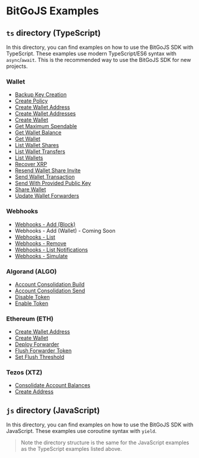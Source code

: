 # BitGoJS Examples

## `ts` directory (TypeScript)

In this directory, you can find examples on how to use the BitGoJS SDK with TypeScript. These examples use modern TypeScript/ES6 syntax with `async`/`await`. This is the recommended way to use the BitGoJS SDK for new projects.

### Wallet

* [Backup Key Creation](./ts/backup-key-creation.ts)
* [Create Policy](./ts/create-policy.ts)
* [Create Wallet Address](./ts/create-wallet-address.ts)
* [Create Wallet Addresses](./ts/create-wallet-addresses.ts)
* [Create Wallet](./ts/create-wallet.ts)
* [Get Maximum Spendable](./ts/get-maximum-spendable.ts)
* [Get Wallet Balance](./ts/get-wallet-balance.ts)
* [Get Wallet](./ts/get-wallet.ts)
* [List Wallet Shares](./ts/list-wallet-shares.ts)
* [List Wallet Transfers](./ts/list-wallet-transfers.ts)
* [List Wallets](./ts/list-wallets.ts)
* [Recover XRP](./ts/recover-xrp.ts)
* [Resend Wallet Share Invite](./ts/resend-wallet-share-invite.ts)
* [Send Wallet Transaction](./ts/send-wallet-transaction.ts)
* [Send With Provided Public Key](./ts/send-with-provided-public-keys.ts)
* [Share Wallet](./ts/share-wallet.ts)
* [Update Wallet Forwarders](./ts/update-wallet-forwarders.ts)

### Webhooks

* [Webhooks - Add (Block)](./ts/webhooks-block-add.ts)
* Webhooks - Add (Wallet) - Coming Soon
* [Webhooks - List](./ts/webhooks-list.ts)
* [Webhooks - Remove](./ts/webhooks-remove.ts)
* [Webhooks - List Notifications](./ts/webhooks-list-notifications.ts)
* [Webhooks - Simulate](./ts/webhooks-simulate.ts)

### Algorand (ALGO)

* [Account Consolidation Build](./ts/algo/account-consolidation-build.ts)
* [Account Consolidation Send](./ts/algo/account-consolidation-send.ts)
* [Disable Token](./ts/algo/disable-token.ts)
* [Enable Token](./ts/algo/enable-token.ts)

### Ethereum (ETH)

* [Create Wallet Address](./ts/eth/create-wallet-address.ts)
* [Create Wallet](./ts/eth/create-wallet.ts)
* [Deploy Forwarder](./ts/eth/deployForwarder.ts)
* [Flush Forwarder Token](./ts/eth/flushForwarderToken.ts)
* [Set Flush Threshold](./ts/eth/set-flush-threshold.ts)

### Tezos (XTZ)

* [Consolidate Account Balances](./ts/xtz/consolidate-account-balances.ts)
* [Create Address](./ts/xtz/create-address.ts)

## `js` directory (JavaScript)

In this directory, you can find examples on how to use the BitGoJS SDK with JavaScript. These examples use coroutine syntax with `yield`.

> Note the directory structure is the same for the JavaScript examples as the TypeScript examples listed above.